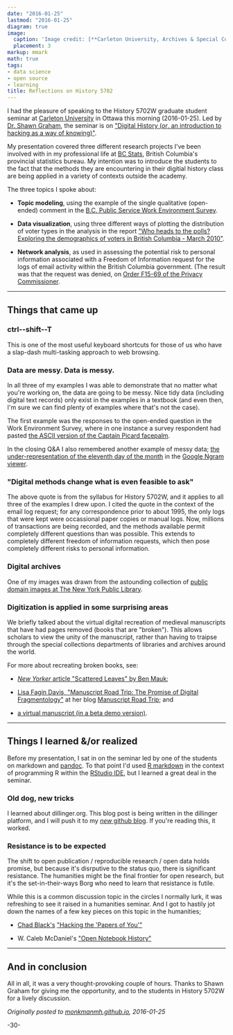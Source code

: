 ```yaml
---
date: "2016-01-25"
lastmod: "2016-01-25"
diagram: true
image:
  caption: 'Image credit: [**Carleton University, Archives & Special Collections**](https://arc.library.carleton.ca/exhibits/construction-u)'
  placement: 3
markup: mmark
math: true
tags:
- data science
- open source
- learning
title: Reflections on History 5702
---
```



I had the pleasure of speaking to the History 5702W graduate student seminar at [Carleton University](http://carleton.ca/) in Ottawa this morning (2016-01-25). Led by [Dr. Shawn Graham](http://carleton.ca/history/people/shawn-graham/), the seminar is on ["Digital History (_or_, an introduction to hacking as a way of knowing)"](http://carleton.ca/history/graduate/hist-5702w-public-history-special-topics-digital-history/).

My presentation covered three different research projects I've been involved with in my professional life at [BC Stats](www.bcstats.gov.bc.ca), British Columbia's provincial statistics bureau. My intention was to introduce the students to the fact that the methods they are encountering in their digitial history class are being applied in a variety of contexts outside the academy.

The three topics I spoke about:

* **Topic modeling**, using the example of the single qualitative (open-ended) comment in the [B.C. Public Service Work Environment Survey](http://www.bcstats.gov.bc.ca/StatisticsBySubject/EmployeeResearch/WES.aspx).

* **Data visualization**, using three different ways of plotting the distribution of voter types in the analysis in the report ["Who heads to the polls? Exploring the demographics of voters in British Columbia - March 2010"](http://www.elections.bc.ca/docs/stats/Who-heads-to-the-polls.pdf).

* **Network analysis**, as used in assessing the potential risk to personal information associated with a Freedom of Information request for the logs of email activity within the British Columbia government. (The result was that the request was denied, on [Order F15-69 of the Privacy Commissioner](https://www.oipc.bc.ca/orders/1887).

***

## Things that came up

### ctrl--shift--T

This is one of the most useful keyboard shortcuts for those of us who have a slap-dash multi-tasking approach to web browsing.

### Data are messy. Data is messy.

In all three of my examples I was able to demonstrate that no matter what you're working on, the data are going to be messy. Nice tidy data (including digital text records) only exist in the examples in a textbook (and even then, I'm sure we can find plenty of examples where that's not the case).

The first example was the responses to the open-ended question in the Work Environment Survey, where in one instance a survey respondent had pasted [the ASCII version of the Captain Picard facepalm](https://gist.github.com/protolif/2770546).

In the closing Q&A I also remembered another example of messy data; [the under-representation of the eleventh day of the month](http://drhagen.com/blog/the-missing-11th-of-the-month/) in the [Google Ngram viewer](https://books.google.com/ngrams).

### "Digital methods change what is even feasible to ask"

The above quote is from the syllabus for History 5702W, and it applies to all three of the examples I drew upon. I cited the quote in the context of the email log request; for any correspondence prior to about 1995, the only logs that were kept were occassional paper copies or manual logs. Now, millions of transactions are being recorded, and the methods available permit completely different questions than was possible. This extends to completely different freedom of information requests, which then pose completely different risks to personal information.

### Digital archives

One of my images was drawn from the astounding collection of [public domain images at The New York Public Library](http://www.nypl.org/research/collections/digital-collections/public-domain).

### Digitization is applied in some surprising areas

We briefly talked about the virtual digital recreation of medieval manuscripts that have had pages removed (books that are "broken"). This allows scholars to view the unity of the manuscript, rather than having to traipse through the special collections departments of libraries and archives around the world.

For more about recreating broken books, see: 

* [_New Yorker_ article "Scattered Leaves" by Ben Mauk](http://www.newyorker.com/business/currency/scattered-leaves);

* [Lisa Fagin Davis, "Manuscript Road Trip: The Promise of Digital Fragmentology"](https://manuscriptroadtrip.wordpress.com/tag/broken-books/) at her blog [Manuscript Road Trip](https://manuscriptroadtrip.wordpress.com/); and 

* [a virtual manuscript (in a beta demo version)](http://165.134.241.141/brokenBooks/home.html?demo=1).

***

## Things I learned &/or realized

Before my presentation, I sat in on the seminar led by one of the students on markdown and [pandoc](http://pandoc.org/). To that point I'd used [R markdown](http://rmarkdown.rstudio.com/) in the context of programming R within the [RStudio IDE](https://www.rstudio.com/), but I learned a great deal in the seminar.

### Old dog, new tricks 

I learned about dillinger.org. This blog post is being written in the dillinger platform, and I will push it to my [*new* github blog](http://monkmanmh.github.io/blog/). If you're reading this, it worked.

### Resistance is to be expected

The shift to open publication / reproducible research / open data holds promise, but because it's disrputive to the status quo, there is significant resistance.  The humanities might be the final frontier for open research, but it's the set-in-their-ways Borg who need to learn that resistance is futile.

While this is a common discussion topic in the circles I normally lurk, it was refreshing to see it raised in a humanities seminar. And I got to hastily jot down the names of a few key pieces on this topic in the humanities;

- [Chad Black's](http://chadblack.net/) ["Hacking the 'Papers of You'"](https://parezcoydigo.wordpress.com/2010/05/28/the-individual-research-archive-hacking-the-papers-of-you/)

- W. Caleb McDaniel's ["Open Notebook History"](http://wcm1.web.rice.edu/open-notebook-history.html)

***

## And in conclusion

All in all, it was a very thought-provoking couple of hours.  Thanks to Shawn Graham for giving me the opportunity, and to the students in History 5702W for a lively discussion. 


_Originally posted to [monkmanmh.github.io](https://monkmanmh.github.io/history5702w/), 2016-01-25_



-30-